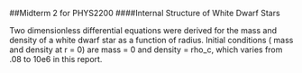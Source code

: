 ##Midterm 2 for PHYS2200
####Internal Structure of White Dwarf Stars

Two dimensionless differential equations were derived for the mass and density of a white
dwarf star as a function of radius. Initial conditions ( mass and density at r = 0) are
mass = 0 and density = rho_c, which varies from .08 to 10e6 in this report. 
